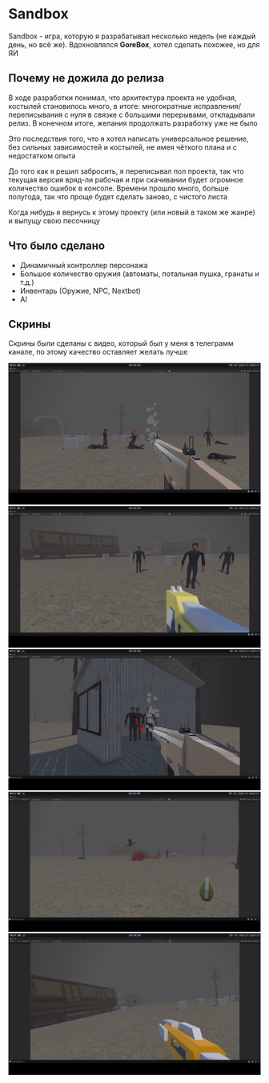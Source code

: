 # Sandbox

Sandbox - игра, которую я разрабатывал несколько недель (не каждый день, но всё же). Вдохновлялся **GoreBox**, хотел сделать похожее, но для ЯИ


## Почему не дожила до релиза
В ходе разработки понимал, что архитектура проекта не удобная, костылей становилось много, в итоге: многократные исправления/переписывания с нуля в связке с большими перерывами, откладывали релиз. В конечном итоге, желания продолжать разработку уже не было

Это последствия того, что я хотел написать универсальное решение, без сильных зависимостей и костылей, не имея чёткого плана и с недостатком опыта

До того как я решил забросить, я переписывал пол проекта, так что текущая версия вряд-ли рабочая и при скачивании будет огромное количество ошибок в консоле. Времени прошло много, больше полугода, так что проще будет сделать заново, с чистого листа

Когда нибудь я вернусь к этому проекту (или новый в таком же жанре) и выпущу свою песочницу

## Что было сделано
* Динамичный контроллер персонажа
* Большое количество оружия (автоматы, потальная пушка, гранаты и т.д.)
* Инвентарь (Оружие, NPC, Nextbot)
* AI

## Скрины
Скрины были сделаны с видео, который был у меня в телеграмм канале, по этому качество оставляет желать лучше

![alt text](Image/image.png)
![alt text](Image/image-1.png)
![alt text](Image/image-2.png)
![alt text](Image/image-3.png)
![alt text](Image/image-4.png)
